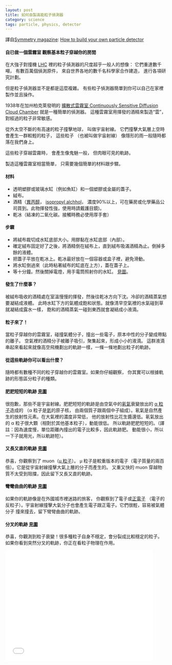 ```yaml
---
layout: post
title: 如何自製高能粒子偵測器
category: science
tags: particle, physics, detector
---
```


譯自[Symmetry magazine](http://www.symmetrymagazine.org/):
[How to build your own particle detector](http://www.symmetrymagazine.org/article/january-2015/how-to-build-your-own-particle-detector)

#### 自已做一個雲霧室 觀察基本粒子穿越你的房間

在大強子對撞機
[LHC](http://home.web.cern.ch/topics/large-hadron-collider)
裡的粒子偵測器的尺度超乎一般人的想像：
它們重達數千噸，
有數百萬個偵測原件，
來自世界各地的數千名科學家合作建造，
進行各項研究計劃。

但是粒子偵測器並不是都是這麼複雜。
有些粒子偵測器簡單到你可以自己在家裡製作並且操作。

1938年在加州柏克萊發明的
[擴散式雲霧室 Continuously Sensitive Diffusion Cloud Chamber](http://hep.ucsb.edu/people/hnn/cloud/articles/ALangsdorfRSI10_91_1939.pdf)
就是一種簡單的偵測器。
這種雲霧室用揮發的酒精來製造“雲”，
對經過的粒子非常敏感。

從外太空不斷的有高速的粒子撞擊地球，
叫做宇宙射線。
它們撞擊大氣層上空時會產生一群較輕的粒子，
這些粒子
（也被叫做宇宙射線）
像隱形的雨一般隨時都落在我們身上。

這些粒子穿越雲霧時，
會產生像鬼魅一般，
但肉眼可見的軌跡。

製造這種雲霧室相當簡單，
只需要幾個簡單的材料跟步驟。

#### 材料

* 透明塑膠或玻璃水缸（例如魚缸）和一個塑膠或金屬的蓋子。
* 絨布。
* 酒精（[異丙醇](http://zh.wikipedia.org/wiki/2-%E4%B8%99%E9%86%87)，
[isopropyl alchhol](http://en.wikipedia.org/wiki/Isopropyl_alcohol)，
濃度90%以上，可在藥房或化學藥品公司買到。此物揮發性強，使用時請戴護目鏡)。
* 乾冰（結凍的二氧化碳。接觸時務必使用厚手套）

#### 步驟

* 將絨布裁切成水缸底部大小。用膠黏在水缸底部（內部）。
* 確定絨布固定好了之後，將酒精倒在絨布上，直到絨布吸滿酒精為止。倒掉多餘的液體。
* 把蓋子平放在乾冰上。乾冰最好放在一個容器或盒子裡，避免滑動。
* 將水缸倒過來（此時粘著絨布的缸底在上方），蓋在蓋子上。
* 等十分鐘。然後關掉電燈，用手電筒照射你的水缸。
[見圖](http://www.symmetrymagazine.org/sites/default/files/images/standard/CloudChamberSteps_0.jpg)。

#### 發生了什麼事？

被絨布吸收的酒精處在室溫慢慢的揮發，然後往乾冰方向下沈。冷卻的酒精蒸氣想要凝結成液體。
此時水缸下方的氣體成飽和狀態。就像清早空氣裡的水氣碰到草就凝結成露水一樣，
飽和的酒精蒸氣一碰到東西就會凝結成小液滴。

#### 粒子來了！

當粒子穿越你的雲霧室，碰撞氣體分子，撞出一些電子，原本中性的分子變成帶點的離子。
空氣裡的酒精分子被離子吸引，聚集起來，形成小小的液滴。
這群液滴串起來看起來就像高空飛機劃出的軌跡一樣，一條一條地劃出粒子的軌跡。

#### 從這些軌跡你可以看出什麼？

隨時都有數種不同的粒子穿越你的雲霧室。如果你仔細觀察，
你其實可以根據軌跡的形態區分粒子的種類。

#### 肥肥短短的軌跡 [見圖](http://www.symmetrymagazine.org/sites/default/files/images/standard/CC_trail1.jpg)

很抱歉，那些不是宇宙射線。肥肥短短的軌跡是由空氣中的[氡氣](http://zh.wikipedia.org/wiki/%E6%B0%A1)衰變放出的
[α 粒子](http://zh.wikipedia.org/wiki/%CE%91%E7%B2%92%E5%AD%90)造成的
（α 粒子是[氦](http://zh.wikipedia.org/wiki/%E6%B0%A6)的原子核，
由兩個質子跟兩個中子組成）。氡氣是自然產生的放射性元素。在大氣裡的濃度非常低，
他的放射性比花生醬還低。氡氣放出的 α 粒子很大顆（相對於其他基本粒子），動能很低。
所以軌跡肥肥短短的。（譯註：因為速度慢，單位距離內撞出的電子比較多，因此軌跡肥。
動能很小，所以一下子就用光，所以軌跡短）。

#### 又長又直的軌跡 [見圖](http://www.symmetrymagazine.org/sites/default/files/images/standard/CC_trail2_0.jpg)

恭喜，你觀察到了 muon（[μ 粒子](http://zh.wikipedia.org/wiki/%CE%9C%E5%AD%90)）。
μ 粒子是較重版本的電子（電子質量的兩百倍）。它是從宇宙射線撞擊大氣上層的分子而產生的。
又重又快的 muon 穿越物質不太受到阻擋，因此留下又長又直的軌跡。

#### 彎彎曲曲的軌跡 [見圖](http://www.symmetrymagazine.org/sites/default/files/images/standard/CC_trail3_v3.jpg)

如果你的軌跡像是在外國城市裡迷路的旅客，
你觀察到了電子或[正電子](http://zh.wikipedia.org/wiki/%E6%AD%A3%E9%9B%BB%E5%AD%90)
（電子的反粒子）。宇宙射線撞擊大氣分子也會產生電子跟正電子。它們很輕，容易被氣體分子
撞來撞去，留下彎彎曲曲的軌跡。

#### 分叉的軌跡 [見圖](http://www.symmetrymagazine.org/sites/default/files/images/standard/CC_trail4_0.jpg)

恭喜，你觀測到粒子衰變！很多種粒子自身不穩定，會分裂成比較穩定的粒子。
如果你看到突然分叉的軌跡，你正在看粒子物理在作用。

<iframe width="460" height="345" src="//www.youtube.com/embed/xky3f1aSkB8" frameborder="0" allowfullscreen></iframe>





